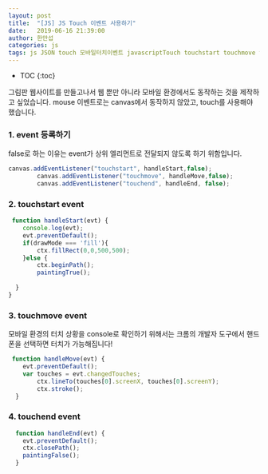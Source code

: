 ```yaml
---
layout: post
title:  "[JS] JS Touch 이벤트 사용하기"
date:   2019-06-16 21:39:00
author: 한만섭
categories: js
tags: js JSON touch 모바일터치이벤트 javascriptTouch touchstart touchmove touchend
---
```


* TOC
{:toc}

그림판 웹사이트를 만들고나서 웹 뿐만 아니라 모바일 환경에서도 동작하는 것을 제작하고 싶었습니다. mouse 이벤트로는 canvas에서 동작하지 않았고, touch를 사용해야 했습니다. 

### 1. event 등록하기 
false로 하는 이유는 event가 상위 엘리먼트로 전달되지 않도록 하기 위함입니다.

```javascript
canvas.addEventListener("touchstart", handleStart,false);
        canvas.addEventListener("touchmove", handleMove,false);
        canvas.addEventListener("touchend", handleEnd, false);
```



<script async src="https://pagead2.googlesyndication.com/pagead/js/adsbygoogle.js"></script>
<ins class="adsbygoogle"
     style="display:block; text-align:center;"
     data-ad-layout="in-article"
     data-ad-format="fluid"
     data-ad-client="ca-pub-4877378276818686"
     data-ad-slot="4307878116"></ins>
<script>
     (adsbygoogle = window.adsbygoogle || []).push({});
</script>

### 2. touchstart event 

```javascript
 function handleStart(evt) {
    console.log(evt);
    evt.preventDefault();
    if(drawMode === 'fill'){
        ctx.fillRect(0,0,500,500);
    }else {
        ctx.beginPath();
        paintingTrue();
       
  }
}
```

### 3. touchmove event 
모바일 환경의 터치 상황을 console로 확인하기 위해서는 크롬의 개발자 도구에서 핸드폰을 선택하면 터치가 가능해집니다! 

```javascript
 function handleMove(evt) {
    evt.preventDefault();
    var touches = evt.changedTouches;
        ctx.lineTo(touches[0].screenX, touches[0].screenY);
        ctx.stroke();
  }
```

### 4. touchend event

```javascript
  function handleEnd(evt) {
    evt.preventDefault();
    ctx.closePath();
    paintingFalse();
  }
```
